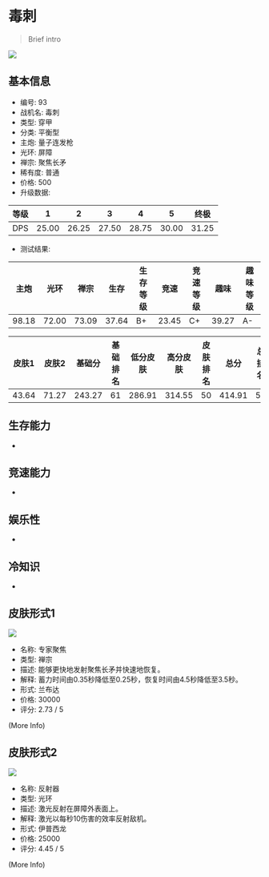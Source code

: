 # 毒刺

> Brief intro

<img src="/ships/ship_93.png" style={{zoom:1}}/>

## 基本信息

- 编号: 93
- 战机名: 毒刺
- 类型: 穿甲
- 分类: 平衡型
- 主炮: 量子连发枪
- 光环: 屏障
- 禅宗: 聚焦长矛
- 稀有度: 普通
- 价格: 500
- 升级数据: 

| 等级 | 1 | 2 | 3 | 4 | 5 | 终极 |
|--|--|--|--|--|--|--|
| DPS | 25.00 | 26.25 | 27.50 | 28.75 | 30.00 | 31.25 |

- 测试结果: 

| 主炮 | 光环 | 禅宗 | 生存 | 生存等级 | 竞速 | 竞速等级 | 趣味 | 趣味等级 |
|--|--|--|--|--|--|--|--|--|
| 98.18 | 72.00 | 73.09 | 37.64 | B+ | 23.45 | C+ | 39.27 | A- |

| 皮肤1 | 皮肤2 | 基础分 | 基础排名 | 低分皮肤 | 高分皮肤 | 皮肤排名 | 总分 | 总排名 |
|--|--|--|--|--|--|--|--|--|
| 43.64 | 71.27 | 243.27 | 61 | 286.91 | 314.55 | 50 | 414.91 | 51 |

## 生存能力

-

## 竞速能力

-

## 娱乐性

-

## 冷知识

-

## 皮肤形式1

<img src="/ships/ship_93_apex_1.png" style={{zoom:1}}/>

- 名称: 专家聚焦
- 类型: 禅宗
- 描述: 能够更快地发射聚焦长矛并快速地恢复。
- 解释: 蓄力时间由0.35秒降低至0.25秒，恢复时间由4.5秒降低至3.5秒。
- 形式: 兰布达
- 价格: 30000
- 评分: 2.73 / 5

(More Info)

## 皮肤形式2

<img src="/ships/ship_93_apex_2.png" style={{zoom:1}}/>

- 名称: 反射器
- 类型: 光环
- 描述: 激光反射在屏障外表面上。
- 解释: 激光以每秒10伤害的效率反射敌机。
- 形式: 伊普西龙
- 价格: 25000
- 评分: 4.45 / 5

(More Info)
